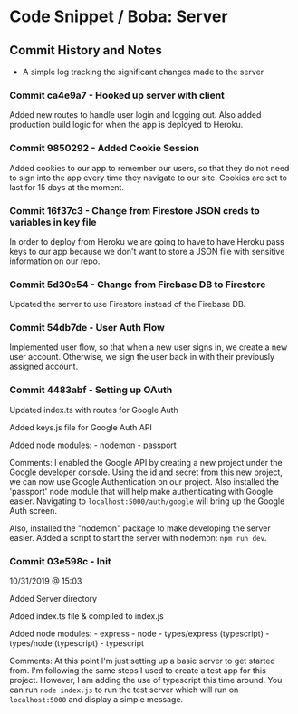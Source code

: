 # Code Snippet / Boba: Server


## Commit History and Notes
- A simple log tracking the significant changes made to the server


### Commit ca4e9a7 - Hooked up server with client
Added new routes to handle user login and logging out. Also added production build logic for when the app is deployed to Heroku.


### Commit 9850292 - Added Cookie Session

Added cookies to our app to remember our users, so that they do not need to sign into the app every time they navigate to our site. Cookies are set to last for 15 days at the moment.

### Commit 16f37c3 - Change from Firestore JSON creds to variables in key file

In order to deploy from Heroku we are going to have to have Heroku pass keys to our app because we don't want to store a JSON file with sensitive information on our repo. 

### Commit 5d30e54 - Change from Firebase DB to Firestore

Updated the server to use Firestore instead of the Firebase DB. 

### Commit 54db7de - User Auth Flow

Implemented user flow, so that when a new user signs in, we create a new user account. Otherwise, we sign the user back in with their previously assigned account. 

### Commit 4483abf - Setting up OAuth
Updated index.ts with routes for Google Auth

Added keys.js file for Google Auth API

Added node modules:
    - nodemon
    - passport

Comments:
I enabled the Google API by creating a new project under the Google developer console. Using the id and secret from this new project, we can now use Google Authentication on our project. Also installed the 'passport' node module that will help make authenticating with Google easier. Navigating to `localhost:5000/auth/google` will bring up the Google Auth screen.

Also, installed the "nodemon" package to make developing the server easier. Added a script to start the server with nodemon: `npm run dev`.


### Commit 03e598c - Init
10/31/2019 @ 15:03

Added Server directory

Added index.ts file & compiled to index.js

Added node modules:
    - express
    - node
    - types/express (typescript)
    - types/node (typescript)
    - typescript

Comments:
At this point I'm just setting up a basic server to get started from. I'm following the same steps I used to create a test app for this project. However, I am adding the use of typescript this time around. You can run `node index.js` to run the test server which will run on `localhost:5000` and display a simple message. 
